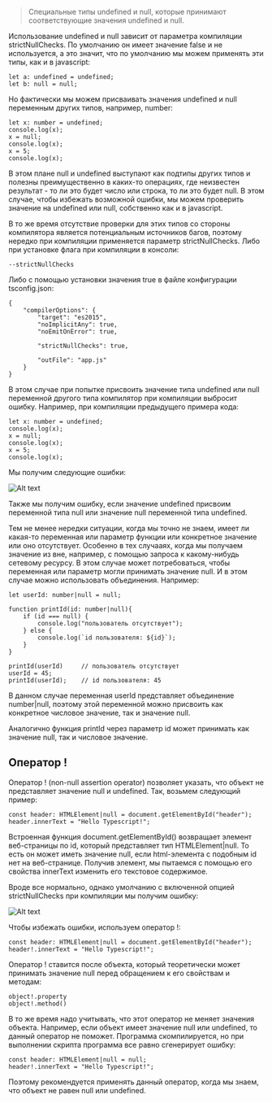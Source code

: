 > Специальные типы undefined и null, которые принимают соответствующие значения undefined и null.

Использование undefined и null зависит от параметра компиляции strictNullChecks. По умолчанию он имеет значение false и не используется, а это значит, что по умолчанию мы можем применять эти типы, как и в javascript:

    let a: undefined = undefined;
    let b: null = null;

Но фактически мы можем присваивать значения undefined и null переменным других типов, например, number:

    let x: number = undefined;
    console.log(x);
    x = null;
    console.log(x);
    x = 5;
    console.log(x);

В этом плане null и undefined выступают как подтипы других типов и полезны преимущественно в каких-то операциях, где неизвестен результат - то ли это будет число или строка, то ли это будет null. В этом случае, чтобы избежать возможной ошибки, мы можем проверить значение на undefined или null, собственно как и в javascript.

В то же время отсутствие проверки для этих типов со стороны компилятора является потенциальным источников багов, поэтому нередко при компиляции применяется параметр strictNullChecks. Либо при установке флага при компиляции в консоли:

    --strictNullChecks

Либо с помощью установки значения true в файле конфигурации tsconfig.json:

    {
        "compilerOptions": {
            "target": "es2015",
            "noImplicitAny": true,
            "noEmitOnError": true,
            
            "strictNullChecks": true,
            
            "outFile": "app.js"
        }
    }

В этом случае при попытке присвоить значение типа undefined или null переменной другого типа компилятор при компиляции выбросит ошибку. Например, при компиляции предыдущего примера кода:

    let x: number = undefined;
    console.log(x);
    x = null;
    console.log(x);
    x = 5;
    console.log(x);

Мы получим следующие ошибки:

![Alt text](/TypeScript/resources/44.png)

Также мы получим ошибку, если значение undefined присвоим переменной типа null или значение null переменной типа undefined.

Тем не менее нередки ситуации, когда мы точно не знаем, имеет ли какая-то переменная или параметр функции или конкретное значение или оно отсутствует. Особенно в тех случааях, когда мы получаем значение из вне, например, с помощью запроса к какому-нибудь сетевому ресурсу. В этом случае может потребоваться, чтобы переменная или параметр могли принимать значение null. И в этом случае можно использовать объединения. Например:

    let userId: number|null = null;
    
    function printId(id: number|null){
        if (id === null) {
            console.log("пользователь отсутствует");
        } else {
            console.log(`id пользователя: ${id}`);
        }
    }

    printId(userId)     // пользователь отсутствует
    userId = 45;
    printId(userId);    // id пользователя: 45

В данном случае переменная userId представляет объединение number|null, поэтому этой переменной можно присвоить как конкретное числовое значение, так и значение null.

Аналогично функция printId через параметр id может принимать как значение null, так и числовое значение.

## Оператор !
Оператор ! (non-null assertion operator) позволяет указать, что объект не представляет значение null и undefined. Так, возьмем следующий пример:

    const header: HTMLElement|null = document.getElementById("header");
    header.innerText = "Hello Typescript!";

Встроенная функция document.getElementById() возвращает элемент веб-страницы по id, который представляет тип HTMLElement|null. То есть он может иметь значение null, если html-элемента с подобным id нет на веб-странице. Получив элемент, мы пытаемся с помощью его свойства innerText изменить его текстовое содержимое.

Вроде все нормально, однако умолчанию с включенной опцией strictNullChecks при компиляции мы получим ошибку:

![Alt text](/TypeScript/resources/45.png)

Чтобы избежать ошибки, используем оператор !:

    const header: HTMLElement|null = document.getElementById("header");
    header!.innerText = "Hello Typescript!";

Оператор ! ставится после объекта, который теоретически может принимать значение null перед обращением к его свойствам и методам:

    object!.property
    object!.method()

В то же время надо учитывать, что этот оператор не меняет значения объекта. Например, если объект имеет значение null или undefined, то данный оператор не поможет. Программа скомпилируется, но при выполнении скрипта программа все равно сгенерирует ошибку:

    const header: HTMLElement|null = null;
    header!.innerText = "Hello Typescript!";

Поэтому рекомендуется применять данный оператор, когда мы знаем, что объект не равен null или undefined.